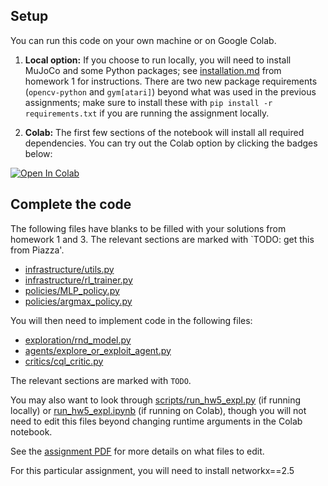 ## Setup

You can run this code on your own machine or on Google Colab. 

1. **Local option:** If you choose to run locally, you will need to install MuJoCo and some Python packages; see [installation.md](../hw1/installation.md) from homework 1 for instructions. There are two new package requirements (`opencv-python` and `gym[atari]`) beyond what was used in the previous assignments; make sure to install these with `pip install -r requirements.txt` if you are running the assignment locally.

2. **Colab:** The first few sections of the notebook will install all required dependencies. You can try out the Colab option by clicking the badges below:

[![Open In Colab](https://colab.research.google.com/assets/colab-badge.svg)](https://colab.research.google.com/github/berkeleydeeprlcourse/homework_fall2020/blob/master/hw5/cs285/scripts/run_hw5_expl.ipynb)

## Complete the code

The following files have blanks to be filled with your solutions from homework 1 and 3. The relevant sections are marked with `TODO: get this from Piazza'.

- [infrastructure/utils.py](cs285/cs285/infrastructure/utils.py)
- [infrastructure/rl_trainer.py](cs285/infrastructure/rl_trainer.py)
- [policies/MLP_policy.py](cs285/policies/MLP_policy.py)
- [policies/argmax_policy.py](cs285/policies/argmax_policy.py)

You will then need to implement code in the following files:
- [exploration/rnd_model.py](cs285/exploration/rnd_model.py)
- [agents/explore_or_exploit_agent.py](cs285/agents/explore_or_exploit_agent.py)
- [critics/cql_critic.py](cs285/critics/cql_critic.py)

The relevant sections are marked with `TODO`.

You may also want to look through [scripts/run_hw5_expl.py](cs285/scripts/run_hw5_expl.py) (if running locally) or [run_hw5_expl.ipynb](cs285/run_hw5_expl.ipynb) (if running on Colab), though you will not need to edit this files beyond changing runtime arguments in the Colab notebook.

See the [assignment PDF](hw5.pdf) for more details on what files to edit.

For this particular assignment, you will need to install networkx==2.5

